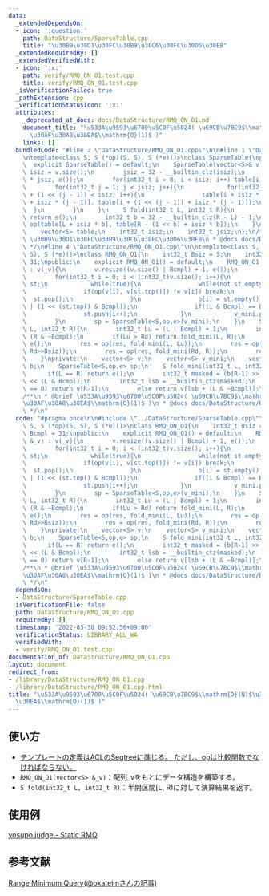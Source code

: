 ```yaml
---
data:
  _extendedDependsOn:
  - icon: ':question:'
    path: DataStructure/SparseTable.cpp
    title: "\u30B9\u30D1\u30FC\u30B9\u30C6\u30FC\u30D6\u30EB"
  _extendedRequiredBy: []
  _extendedVerifiedWith:
  - icon: ':x:'
    path: verify/RMQ_ON_O1.test.cpp
    title: verify/RMQ_ON_O1.test.cpp
  _isVerificationFailed: true
  _pathExtension: cpp
  _verificationStatusIcon: ':x:'
  attributes:
    _deprecated_at_docs: docs/DataStructure/RMQ_ON_O1.md
    document_title: "\u533A\u9593\u6700\u5C0F\u5024( \u69CB\u7BC9$\\mathrm{O}(N)$\u30FB\
      \u30AF\u30A8\u30EA$\\mathrm{O}(1)$ )"
    links: []
  bundledCode: "#line 2 \"DataStructure/RMQ_ON_O1.cpp\"\n\n#line 1 \"DataStructure/SparseTable.cpp\"\
    \ntemplate<class S, S (*op)(S, S), S (*e)()>\nclass SparseTable{\npublic:\n  \
    \  explicit SparseTable() = default;\n    SparseTable(vector<S>& v){\n       \
    \ isiz = v.size();\n        jsiz = 32 - __builtin_clz(isiz);\n        table.resize(isiz\
    \ * jsiz, e());\n        for(int32_t i = 0; i < isiz; i++) table[i] = v[i];\n\
    \        for(int32_t j = 1; j < jsiz; j++){\n            for(int32_t i = 0; i\
    \ + (1 << (j - 1)) < isiz; i++){\n                table[i + isiz * j] = op(table[i\
    \ + isiz * (j - 1)], table[i + (1 << (j - 1)) + isiz * (j - 1)]);\n          \
    \  }\n        }\n    }\n    S fold(int32_t L, int32_t R){\n        if(L == R)\
    \ return e();\n        int32_t b = 32 - __builtin_clz(R - L) - 1;\n        return\
    \ op(table[L + isiz * b], table[R - (1 << b) + isiz * b]);\n    }\nprivate:\n\
    \    vector<S> table;\n    int32_t isiz;\n    int32_t jsiz;\n};\n/**\n * @brief\
    \ \u30B9\u30D1\u30FC\u30B9\u30C6\u30FC\u30D6\u30EB\n * @docs docs/DataStructure/SparseTable.md\n\
    \ */\n#line 4 \"DataStructure/RMQ_ON_O1.cpp\"\n\ntemplate<class S, S (*op)(S,\
    \ S), S (*e)()>\nclass RMQ_ON_O1{\n    int32_t Bsiz = 5;\n    int32_t Bcmpl =\
    \ 31;\npublic:\n    explicit RMQ_ON_O1() = default;\n    RMQ_ON_O1(vector<S> &_v)\
    \ : v(_v){\n        v.resize((v.size() | Bcmpl) + 1, e());\n        b.resize(v.size());\n\
    \        for(int32_t i = 0; i < (int32_t)v.size(); i++){\n            stack<int32_t>\
    \ st;\n            while(true){\n                while(not st.empty()){\n    \
    \                if(op(v[i], v[st.top()]) != v[i]) break;\n                  \
    \  st.pop();\n                }\n                b[i] = st.empty() ? 0 : b[st.top()]\
    \ | (1 << (st.top() & Bcmpl));\n                if((i & Bcmpl) == Bcmpl) break;\n\
    \                st.push(i++);\n            }\n            v_mini.push_back(fold_mini(i-Bcmpl,i+1));\n\
    \        }\n        sp = SparseTable<S,op,e>(v_mini);\n    }\n    S fold(int32_t\
    \ L, int32_t R){\n        int32_t Lu = (L | Bcmpl) + 1;\n        int32_t Rd =\
    \ (R & ~Bcmpl);\n        if(Lu > Rd) return fold_mini(L, R);\n        S res =\
    \ e();\n        res = op(res, fold_mini(L, Lu));\n        res = op(res, sp.fold(Lu>>Bsiz,\
    \ Rd>>Bsiz));\n        res = op(res, fold_mini(Rd, R));\n        return res;\n\
    \    }\nprivate:\n    vector<S> v;\n    vector<S> v_mini;\n    vector<int32_t>\
    \ b;\n    SparseTable<S,op,e> sp;\n    S fold_mini(int32_t L, int32_t R){\n  \
    \      if(L == R) return e();\n        int32_t masked = (b[R-1] >> (L & Bcmpl))\
    \ << (L & Bcmpl);\n        int32_t lsb = __builtin_ctz(masked);\n        if(masked\
    \ == 0) return v[R-1];\n        else return v[lsb + (L & ~Bcmpl)];\n    }\n};\n\
    /**\n * @brief \u533A\u9593\u6700\u5C0F\u5024( \u69CB\u7BC9$\\mathrm{O}(N)$\u30FB\
    \u30AF\u30A8\u30EA$\\mathrm{O}(1)$ )\n * @docs docs/DataStructure/RMQ_ON_O1.md\n\
    \ */\n"
  code: "#pragma once\n\n#include \"../DataStructure/SparseTable.cpp\"\n\ntemplate<class\
    \ S, S (*op)(S, S), S (*e)()>\nclass RMQ_ON_O1{\n    int32_t Bsiz = 5;\n    int32_t\
    \ Bcmpl = 31;\npublic:\n    explicit RMQ_ON_O1() = default;\n    RMQ_ON_O1(vector<S>\
    \ &_v) : v(_v){\n        v.resize((v.size() | Bcmpl) + 1, e());\n        b.resize(v.size());\n\
    \        for(int32_t i = 0; i < (int32_t)v.size(); i++){\n            stack<int32_t>\
    \ st;\n            while(true){\n                while(not st.empty()){\n    \
    \                if(op(v[i], v[st.top()]) != v[i]) break;\n                  \
    \  st.pop();\n                }\n                b[i] = st.empty() ? 0 : b[st.top()]\
    \ | (1 << (st.top() & Bcmpl));\n                if((i & Bcmpl) == Bcmpl) break;\n\
    \                st.push(i++);\n            }\n            v_mini.push_back(fold_mini(i-Bcmpl,i+1));\n\
    \        }\n        sp = SparseTable<S,op,e>(v_mini);\n    }\n    S fold(int32_t\
    \ L, int32_t R){\n        int32_t Lu = (L | Bcmpl) + 1;\n        int32_t Rd =\
    \ (R & ~Bcmpl);\n        if(Lu > Rd) return fold_mini(L, R);\n        S res =\
    \ e();\n        res = op(res, fold_mini(L, Lu));\n        res = op(res, sp.fold(Lu>>Bsiz,\
    \ Rd>>Bsiz));\n        res = op(res, fold_mini(Rd, R));\n        return res;\n\
    \    }\nprivate:\n    vector<S> v;\n    vector<S> v_mini;\n    vector<int32_t>\
    \ b;\n    SparseTable<S,op,e> sp;\n    S fold_mini(int32_t L, int32_t R){\n  \
    \      if(L == R) return e();\n        int32_t masked = (b[R-1] >> (L & Bcmpl))\
    \ << (L & Bcmpl);\n        int32_t lsb = __builtin_ctz(masked);\n        if(masked\
    \ == 0) return v[R-1];\n        else return v[lsb + (L & ~Bcmpl)];\n    }\n};\n\
    /**\n * @brief \u533A\u9593\u6700\u5C0F\u5024( \u69CB\u7BC9$\\mathrm{O}(N)$\u30FB\
    \u30AF\u30A8\u30EA$\\mathrm{O}(1)$ )\n * @docs docs/DataStructure/RMQ_ON_O1.md\n\
    \ */\n"
  dependsOn:
  - DataStructure/SparseTable.cpp
  isVerificationFile: false
  path: DataStructure/RMQ_ON_O1.cpp
  requiredBy: []
  timestamp: '2022-03-30 09:52:56+09:00'
  verificationStatus: LIBRARY_ALL_WA
  verifiedWith:
  - verify/RMQ_ON_O1.test.cpp
documentation_of: DataStructure/RMQ_ON_O1.cpp
layout: document
redirect_from:
- /library/DataStructure/RMQ_ON_O1.cpp
- /library/DataStructure/RMQ_ON_O1.cpp.html
title: "\u533A\u9593\u6700\u5C0F\u5024( \u69CB\u7BC9$\\mathrm{O}(N)$\u30FB\u30AF\u30A8\
  \u30EA$\\mathrm{O}(1)$ )"
---
```

## 使い方  
- <a href="https://atcoder.github.io/ac-library/production/document_ja/segtree.html" target="_blank">テンプレートの定義はACLのSegtreeに準じる。 ただし、opは比較関数でなければならない。</a>  
- `RMQ_ON_O1(vector<S> &_v)`：配列_vをもとにデータ構造を構築する。  
- `S fold(int32_t L, int32_t R)`：半開区間\[L, R)に対して演算結果を返す。  

## 使用例
<a href="https://judge.yosupo.jp/submission/84078" target="_blank">yosupo judge - Static RMQ</a>

## 参考文献
<a href="https://qiita.com/okateim/items/e2f4a734db4e5f90e410" target="_blank">Range Minimum Query(@okateimさんの記事)</a>
